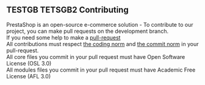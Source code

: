 TESTGB
TETSGB2
Contributing
------------

PrestaShop is an open-source e-commerce solution - To contribute to our project, you can make pull requests on the development branch.  
If you need some help to make a [pull-request][1]  
All contributions must respect [the coding norm][2] and [the commit norm][3] in your pull-request.  
All core files you commit in your pull request must have Open Software License (OSL 3.0)  
All modules files you commit in your pull request must have Academic Free License (AFL 3.0)  

[1]: https://help.github.com/articles/using-pull-requests
[2]: http://docs.prestashop.com/display/PS15/Coding+Standards
[3]: http://docs.prestashop.com/display/PS15/How+to+write+a+commit+message

